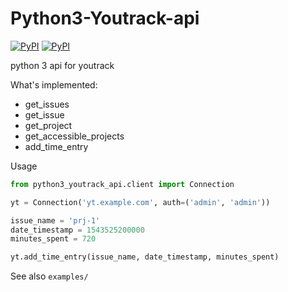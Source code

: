 # Python3-Youtrack-api
[![PyPI](https://img.shields.io/badge/pypi-0.2-orange.svg)](https://pypi.org/project/Python3-Youtrack-api/) [![PyPI](https://img.shields.io/badge/python-3-blue.svg)](https://pypi.org/project/Python3-Youtrack-api/)

python 3 api for youtrack

What's implemented:
- get_issues
- get_issue
- get_project
- get_accessible_projects
- add_time_entry

Usage
```python
from python3_youtrack_api.client import Connection

yt = Connection('yt.example.com', auth=('admin', 'admin'))

issue_name = 'prj-1'
date_timestamp = 1543525200000
minutes_spent = 720

yt.add_time_entry(issue_name, date_timestamp, minutes_spent)

```

See also `examples/`
